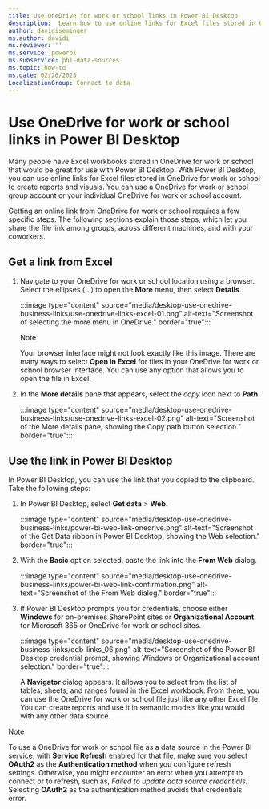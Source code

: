 ```yaml
---
title: Use OneDrive for work or school links in Power BI Desktop
description:  Learn how to use online links for Excel files stored in OneDrive for work or school to create reports and visuals Power BI Desktop.
author: davidiseminger
ms.author: davidi
ms.reviewer: ''
ms.service: powerbi
ms.subservice: pbi-data-sources
ms.topic: how-to
ms.date: 02/26/2025
LocalizationGroup: Connect to data
---
```

# Use OneDrive for work or school links in Power BI Desktop

Many people have Excel workbooks stored in OneDrive for work or school that would be great for use with Power BI Desktop. With Power BI Desktop, you can use online links for Excel files stored in OneDrive for work or school to create reports and visuals. You can use a OneDrive for work or school group account or your individual OneDrive for work or school account.

Getting an online link from OneDrive for work or school requires a few specific steps. The following sections explain those steps, which let you share the file link among groups, across different machines, and with your coworkers.

## Get a link from Excel

1. Navigate to your OneDrive for work or school location using a browser. Select the ellipses (...) to open the **More** menu, then select **Details**.

   :::image type="content" source="media/desktop-use-onedrive-business-links/use-onedrive-links-excel-01.png" alt-text="Screenshot of selecting the more menu in OneDrive." border="true":::

   > [!NOTE]
   > Your browser interface might not look exactly like this image. There are many ways to select **Open in Excel** for files in your OneDrive for work or school browser interface. You can use any option that allows you to open the file in Excel.

1. In the **More details** pane that appears, select the *copy* icon next to **Path**.

   :::image type="content" source="media/desktop-use-onedrive-business-links/use-onedrive-links-excel-02.png" alt-text="Screenshot of the More details pane, showing the Copy path button selection." border="true":::

## Use the link in Power BI Desktop

In Power BI Desktop, you can use the link that you copied to the clipboard. Take the following steps:

1. In Power BI Desktop, select **Get data** > **Web**.

   :::image type="content" source="media/desktop-use-onedrive-business-links/power-bi-web-link-onedrive.png" alt-text="Screenshot of the Get Data ribbon in Power BI Desktop, showing the Web selection." border="true":::

1. With the **Basic** option selected, paste the link into the **From Web** dialog.

   :::image type="content" source="media/desktop-use-onedrive-business-links/power-bi-web-link-confirmation.png" alt-text="Screenshot of the From Web dialog." border="true":::

1. If Power BI Desktop prompts you for credentials, choose either **Windows** for on-premises SharePoint sites or **Organizational Account** for Microsoft 365 or OneDrive for work or school sites.

   :::image type="content" source="media/desktop-use-onedrive-business-links/odb-links_06.png" alt-text="Screenshot of the Power BI Desktop credential prompt, showing Windows or Organizational account selection." border="true":::

   A **Navigator** dialog appears. It allows you to select from the list of tables, sheets, and ranges found in the Excel workbook. From there, you can use the OneDrive for work or school file just like any other Excel file. You can create reports and use it in semantic models like you would with any other data source.

> [!NOTE]
> To use a OneDrive for work or school file as a data source in the Power BI service, with **Service Refresh** enabled for that file, make sure you select **OAuth2** as the **Authentication method** when you configure refresh settings. Otherwise, you might encounter an error when you attempt to connect or to refresh, such as, *Failed to update data source credentials*. Selecting **OAuth2** as the authentication method avoids that credentials error.
